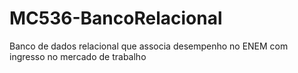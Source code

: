 # MC536-BancoRelacional
Banco de dados relacional que associa desempenho no ENEM com ingresso no mercado de trabalho
